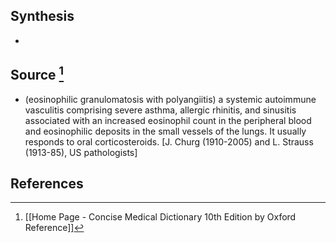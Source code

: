 ## Synthesis
- 
## Source [^1]
- (eosinophilic granulomatosis with polyangiitis) a systemic autoimmune vasculitis comprising severe asthma, allergic rhinitis, and sinusitis associated with an increased eosinophil count in the peripheral blood and eosinophilic deposits in the small vessels of the lungs. It usually responds to oral corticosteroids. \[J. Churg (1910-2005) and L. Strauss (1913-85), US pathologists]
## References

[^1]: [[Home Page - Concise Medical Dictionary 10th Edition by Oxford Reference]]